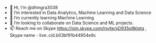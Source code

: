- 👋 Hi, I’m @dhingra3038
- 👀 I’m interested in Data Analytics, Machine Learning and Data Science 
- 🌱 I’m currently learning Machine Learning 
- 💞️ I’m looking to collaborate on  Data Science and ML projects.
- 📫 Reach me on Skype https://join.skype.com/invite/xD935q9klqtq , Skype name - live:.cid.b03bf91b44954e9c
<!---
dhingra3038/dhingra3038 is a ✨ special ✨ repository because its `README.md` (this file) appears on your GitHub profile.
You can click the Preview link to take a look at your changes.
--->
